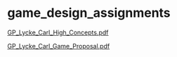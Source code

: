 # game_design_assignments
[GP_Lycke_Carl_High_Concepts.pdf](https://github.com/Llrac/game_design_assignments/files/10008225/GP_Lycke_Carl_High_Concepts.pdf)

[GP_Lycke_Carl_Game_Proposal.pdf](https://github.com/Llrac/game_design_assignments/files/10008226/GP_Lycke_Carl_Game_Proposal.pdf)
